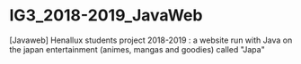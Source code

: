 # IG3_2018-2019_JavaWeb
[Javaweb] Henallux students project 2018-2019 : a website run with Java on the japan entertainment (animes, mangas and goodies) called "Japa"
